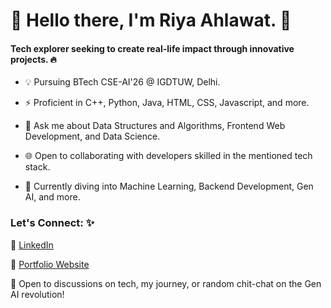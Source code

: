 # 🌟 Hello there, I'm Riya Ahlawat. 👋

#### Tech explorer seeking to create real-life impact through innovative projects. 🔥
- 💡 Pursuing BTech CSE-AI'26 @ IGDTUW, Delhi.
  
- ⚡ Proficient in C++, Python, Java, HTML, CSS, Javascript, and more.
  
- 🔭 Ask me about Data Structures and Algorithms, Frontend Web Development, and Data Science.
  
- 🌐 Open to collaborating with developers skilled in the mentioned tech stack.

- 🌱 Currently diving into Machine Learning, Backend Development, Gen AI, and more.

### Let's Connect: ✨

🔗 [LinkedIn](https://www.linkedin.com/in/tech-explorer-riyaaa/)

🔗 [Portfolio Website](https://tech-explorer-riyaaa.github.io/Riya-Ahlawat-Developer-Portfolio/)

🚀 Open to discussions on tech, my journey, or random chit-chat on the Gen AI revolution!

<!--
**tech-explorer-riyaaa/tech-explorer-riyaaa** is a  _special_ ✨ repository because its `README.md` (this file) appears on your GitHub profile.

Here are some ideas to get you started:

-  I’m currently working on ...
- 🌱 I’m currently learning ...
- 👯 I’m looking to collaborate on ...
- 🤔 I’m looking for help with ...
- 💬 Ask me about ...
- 📫 How to reach me: ...
-  Pronouns: ...
-  Fun fact: ...
-->
